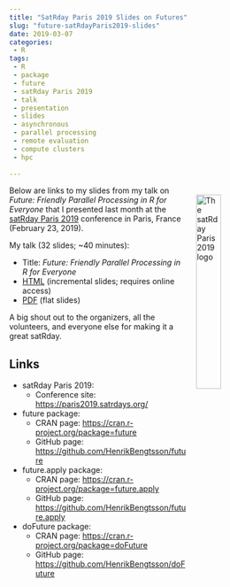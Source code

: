 ```yaml
---
title: "SatRday Paris 2019 Slides on Futures"
slug: "future-satRdayParis2019-slides"
date: 2019-03-07
categories:
 - R
tags:
 - R
 - package
 - future
 - satRday Paris 2019
 - talk
 - presentation
 - slides
 - asynchronous
 - parallel processing
 - remote evaluation
 - compute clusters
 - hpc
 
---
```


 
<img src="/post/satRdayParis2019-logo.png" alt="The satRday Paris 2019 logo" style="width: 30%; float: right; margin: 2ex;"/>

Below are links to my slides from my talk on _Future: Friendly Parallel Processing in R for Everyone_ that I presented last month at the [satRday Paris 2019](https://paris2019.satrdays.org/) conference in Paris, France (February 23, 2019).


My talk (32 slides; ~40 minutes):

* Title: _Future: Friendly Parallel Processing in R for Everyone_
* [HTML](https://www.jottr.org/presentations/satRdayParis2019/BengtssonH_20190223-SatRdayParis2019.html) (incremental slides; requires online access)
* [PDF](https://www.jottr.org/presentations/satRdayParis2019/BengtssonH_20190223-SatRdayParis2019.pdf) (flat slides)

A big shout out to the organizers, all the volunteers, and everyone else for making it a great satRday.



## Links
* satRday Paris 2019:
  - Conference site: https://paris2019.satrdays.org/
* future package:
  - CRAN page: https://cran.r-project.org/package=future
  - GitHub page: https://github.com/HenrikBengtsson/future
* future.apply package:
  - CRAN page: https://cran.r-project.org/package=future.apply
  - GitHub page: https://github.com/HenrikBengtsson/future.apply
* doFuture package:
  - CRAN page: https://cran.r-project.org/package=doFuture
  - GitHub page: https://github.com/HenrikBengtsson/doFuture

[future]: https://cran.r-project.org/package=future
